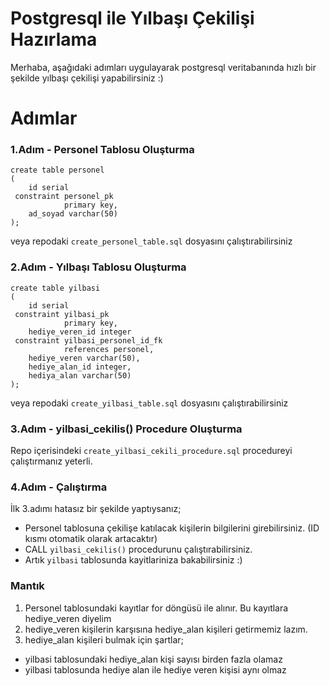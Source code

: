 # Postgresql ile Yılbaşı Çekilişi Hazırlama

Merhaba, aşağıdaki adımları uygulayarak postgresql veritabanında hızlı bir şekilde yılbaşı çekilişi yapabilirsiniz :)

# Adımlar
### 1.Adım - Personel Tablosu Oluşturma
```
create table personel  
(  
    id serial  
 constraint personel_pk  
            primary key,  
    ad_soyad varchar(50)  
);
```

veya repodaki ```create_personel_table.sql``` dosyasını çalıştırabilirsiniz

### 2.Adım - Yılbaşı Tablosu Oluşturma
```
create table yilbasi  
(  
    id serial  
 constraint yilbasi_pk  
            primary key,  
    hediye_veren_id integer  
 constraint yilbasi_personel_id_fk  
            references personel,  
    hediye_veren varchar(50),  
    hediye_alan_id integer,  
    hediya_alan varchar(50)  
);
```

veya repodaki ```create_yilbasi_table.sql``` dosyasını çalıştırabilirsiniz

### 3.Adım - yilbasi_cekilis() Procedure Oluşturma
Repo içerisindeki ```create_yilbasi_cekili_procedure.sql``` procedureyi çalıştırmanız yeterli.

### 4.Adım - Çalıştırma
İlk 3.adımı hatasız bir şekilde yaptıysanız;
- Personel tablosuna çekilişe katılacak kişilerin bilgilerini girebilirsiniz. (ID kısmı otomatik olarak artacaktır)
- CALL ```yilbasi_cekilis()``` procedurunu çalıştırabilirsiniz.
- Artık ```yilbasi``` tablosunda kayitlariniza bakabilirsiniz :) 

### Mantık
1. Personel tablosundaki kayıtlar for döngüsü ile alınır. Bu kayıtlara hediye_veren diyelim
2. hediye_veren kişilerin karşısına hediye_alan kişileri getirmemiz lazım. 
3. hediye_alan kişileri bulmak için şartlar;
* yilbasi tablosundaki hediye_alan kişi sayısı birden fazla olamaz
* yilbasi tablosunda hediye alan ile hediye veren kişisi aynı olmaz
